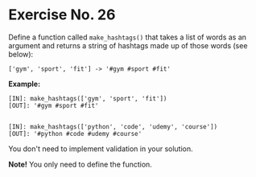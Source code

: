 # Exercise No. 26

Define a function called `make_hashtags()` that takes a list of words as an argument and returns a string of hashtags made up of those words (see below):


    ['gym', 'sport', 'fit'] -> '#gym #sport #fit'


**Example:**


    [IN]: make_hashtags(['gym', 'sport', 'fit'])
    [OUT]: '#gym #sport #fit'


    [IN]: make_hashtags(['python', 'code', 'udemy', 'course'])
    [OUT]: '#python #code #udemy #course'


You don't need to implement validation in your solution.


**Note!** You only need to define the function.